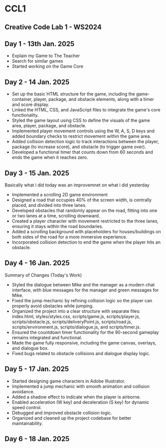 # CCL1
## Creative Code Lab 1 - WS2024

## Day 1 - 13th Jan. 2025

* Explain my Game to The Teacher
* Search for similar games
* Started working on the Game Core

## Day 2 - 14 Jan. 2025

* Set up the basic HTML structure for the game, including the game-container, player, package, and obstacle elements, along with a timer and score display.
* Linked the HTML, CSS, and JavaScript files to integrate the game's core functionality.
* Styled the game layout using CSS to define the visuals of the game area, player, package, and obstacle.
* Implemented player movement controls using the W, A, S, D keys and added boundary checks to restrict movement within the game area.
* Added collision detection logic to track interactions between the player, package (to increase score), and obstacle (to trigger game over).
* Developed a functional timer that counts down from 60 seconds and ends the game when it reaches zero.

## Day 3 - 15 Jan. 2025

Basically what i did today was an improvemnet on what i did yesterday
* Implemented a scrolling 2D game environment 
* Designed a road that occupies 40% of the screen width, is centrally placed, and divided into three lanes.
* Developed obstacles that randomly appear on the road, fitting into one or two lanes at a time, scrolling downward.
* Created a player character with movement restricted to the three lanes, ensuring it stays within the road boundaries.
* Added a scrolling background with placeholders for houses/buildings on both sides of the road for a more immersive experience.
* Incorporated collision detection to end the game when the player hits an obstacle.

## Day 4 - 16 Jan. 2025
Summary of Changes (Today's Work)

* Styled the dialogue between Mike and the manager as a modern chat interface, with blue messages for the manager and green messages for Mike.
* Fixed the jump mechanic by refining collision logic so the player can properly avoid obstacles while jumping.
* Organized the project into a clear structure with separate files: index.html, styles/styles.css, scripts/game.js, scripts/player.js, scripts/obstacle.js, scripts/deliveryPoint.js, scripts/road.js, scripts/environment.js, scripts/dialogue.js, and scripts/timer.js.
* Ensured the countdown timer functionality for the 90-second gameplay remains integrated and functional.
* Made the game fully responsive, including the game canvas, overlays, and dialogue box.
* Fixed bugs related to obstacle collisions and dialogue display logic.

## Day 5 - 17 Jan. 2025

* Started designing game characters in Adobe Illustrator.
* Implemented a jump mechanic with smooth animation and collision avoidance.
* Added a shadow effect to indicate when the player is airborne.
* Enabled acceleration (W key) and deceleration (S key) for dynamic speed control.
* Debugged and improved obstacle collision logic.
* Organized and cleaned up the project codebase for better maintainability.

## Day 6 - 18 Jan. 2025
